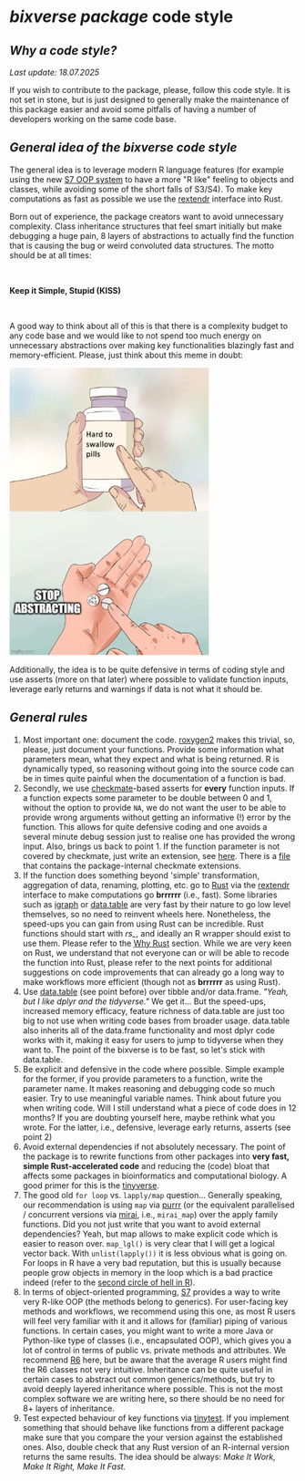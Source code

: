 # *bixverse package* code style

## *Why a code style?* 

*Last update: 18.07.2025* </br>

If you wish to contribute to the package, please, follow this code style. It is 
not set in stone, but is just designed to generally make the maintenance of this
package easier and avoid some pitfalls of having a number of developers working
on the same code base.

## *General idea of the bixverse code style*

The general idea is to leverage modern R language features (for example using 
the new [S7 OOP system](https://github.com/RConsortium/S7) to have a more "R 
like" feeling to objects and classes, while avoiding some of the short falls of 
S3/S4). To make key computations as fast as possible we use the 
[rextendr](https://github.com/extendr/rextendr) interface into Rust. </br>

Born out of experience, the package creators want to avoid unnecessary 
complexity. Class inheritance structures that feel smart initially but make 
debugging a huge pain, 8 layers of abstractions to actually find the function 
that is causing the bug or weird convoluted data structures. The motto should be
at all times:

</br>

**Keep it Simple, Stupid (KISS)**

</br>

A good way to think about all of this is that there is a complexity budget to 
any code base and we would like to not spend too much energy on unnecessary 
abstractions over making key functionalities blazingly fast and 
memory-efficient. Please, just think about this meme in doubt:

<img src="/misc/pics/stop_abstracting.png" width="350" height="504" alt="stop abstracting">

Additionally, the idea is to be quite defensive in terms of coding style and use
asserts (more on that later) where possible to validate function inputs, leverage
early returns and warnings if data is not what it should be.

## *General rules*

1. Most important one: document the code. [roxygen2](https://roxygen2.r-lib.org) 
makes this trivial, so, please, just document your functions. Provide some 
information what parameters mean, what they expect and what is being returned.
R is dynamically typed, so reasoning without going into the source code can be
in times quite painful when the documentation of a function is bad.
2. Secondly, we use [checkmate](https://mllg.github.io/checkmate/)-based asserts
for **every** function inputs. If a function expects some parameter to be double
between 0 and 1, without the option to provide `NA`, we do not want the user to 
be able to provide wrong arguments without getting an informative (!) error by
the function. This allows for quite defensive coding and one avoids a several 
minute debug session just to realise one has provided the wrong input. Also,
brings us back to point 1. If the function parameter is not covered by checkmate,
just write an extension, see [here](https://mllg.github.io/checkmate/articles/checkmate.html#extending-checkmate).
There is a [file](/R/checkmate_extensions.R) that contains the package-internal
checkmate extensions.
3. If the function does something beyond 'simple' transformation, aggregation of
data, renaming, plotting, etc. go to [Rust](https://www.rust-lang.org) via the 
[rextendr](https://github.com/extendr/rextendr) interface to make computations 
go **brrrrrr** (i.e., fast). Some libraries such as [igraph](https://r.igraph.org)
or [data.table](https://github.com/Rdatatable/data.table) are very fast by their
nature to go low level themselves, so no need to reinvent wheels here. Nonetheless, 
the speed-ups you can gain from using Rust can be incredible. Rust functions should 
start with *rs_*, and ideally an R wrapper should exist to use them. Please refer
to the [Why Rust](/docs/why_rust.md) section. While we are very keen on Rust, we
understand that not everyone can or will be able to recode the function into 
Rust, please refer to the next points for additional suggestions on code 
improvements that can already go a long way to make workflows more efficient 
(though not as **brrrrrr** as using Rust).
4. Use [data.table](https://github.com/Rdatatable/data.table) (see point before)
over tibble and/or data.frame. *"Yeah, but I like dplyr and the tidyverse."* 
We get it... But the speed-ups, increased memory efficacy, feature richness of
data.table are just too big to not use when writing code bases from broader usage.
data.table also inherits all of the data.frame functionality and most dplyr code
works with it, making it easy for users to jump to tidyverse when they want to.
The point of the bixverse is to be fast, so let's stick with data.table.
5. Be explicit and defensive in the code where possible. Simple example for the
former, if you provide parameters to a function, write the parameter name. It 
makes reasoning and debugging code so much easier. Try to use meaningful variable
names. Think about future you when writing code. Will I still understand what a 
piece of code does in 12 months? If you are doubting yourself here, maybe rethink
what you wrote. For the latter, i.e., defensive, leverage early returns, asserts
(see point 2)
6. Avoid external dependencies if not absolutely necessary. The point of the 
package is to rewrite functions from other packages into
**very fast, simple Rust-accelerated code** and reducing the (code) bloat that
affects some packages  in bioinformatics and computational biology. A good 
primer for this is the [tinyverse](https://www.tinyverse.org).
7. The good old `for loop` vs. `lapply/map` question... Generally speaking, our
recommendation is using `map` via [purrr](https://purrr.tidyverse.org) (or the 
equivalent parallelised / concurrent versions via [mirai](https://mirai.r-lib.org), 
i.e., `mirai_map`) over the apply family functions. Did you not just write 
that you want to avoid external dependencies? Yeah, but map allows to make 
explicit code which is easier to reason over. `map_lgl()` is very clear that I 
will get a logical vector back. With `unlist(lapply())` it is less
obvious what is going on. For loops in R have a very bad reputation, but this is 
usually because people grow objects in memory in the loop which is a bad 
practice indeed (refer to the [second circle of hell in R](https://www.burns-stat.com/pages/Tutor/R_inferno.pdf)).
8. In terms of object-oriented programming, [S7](https://github.com/RConsortium/S7)
provides a way to write very R-like OOP (the methods belong to generics). For 
user-facing key methods and workflows, we recommend using this one, as most R
users will feel very familiar with it and it allows for (familiar) piping of various 
functions. In certain cases, you might want to write a more Java or Python-like 
type of classes (i.e., encapsulated OOP), which gives you a lot of control in
terms of public vs. private methods and attributes. We recommend 
[R6](https://r6.r-lib.org/articles/Introduction.html) here, but be aware that 
the average R users might find the R6 classes not very intuitive. Inheritance 
can be quite useful in certain cases to abstract out common generics/methods, 
but try to avoid deeply layered inheritance where possible. This is not the most
complex software we are writing here, so there should be no need for 8+ layers 
of inheritance.
9. Test expected behaviour of key functions via [tinytest](https://github.com/markvanderloo/tinytest).
If you implement something that should behave like functions from a different 
package make sure that you compare the your version against the established 
ones. Also, double check that any Rust version of an R-internal version returns
the same results. The idea should be always: 
*Make It Work, Make It Right, Make It Fast.*
